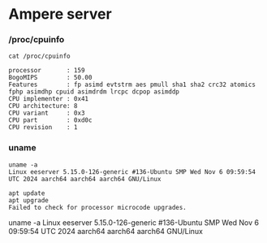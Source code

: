 # Ampere server

### /proc/cpuinfo
```
cat /proc/cpuinfo
```
```
processor       : 159
BogoMIPS        : 50.00
Features        : fp asimd evtstrm aes pmull sha1 sha2 crc32 atomics fphp asimdhp cpuid asimdrdm lrcpc dcpop asimddp
CPU implementer : 0x41
CPU architecture: 8
CPU variant     : 0x3
CPU part        : 0xd0c
CPU revision    : 1
```

### uname
```
uname -a
Linux eeserver 5.15.0-126-generic #136-Ubuntu SMP Wed Nov 6 09:59:54 UTC 2024 aarch64 aarch64 aarch64 GNU/Linux
```

```
apt update
apt upgrade
Failed to check for processor microcode upgrades.
```
uname -a
Linux eeserver 5.15.0-126-generic #136-Ubuntu SMP Wed Nov 6 09:59:54 UTC 2024 aarch64 aarch64 aarch64 GNU/Linux
```
